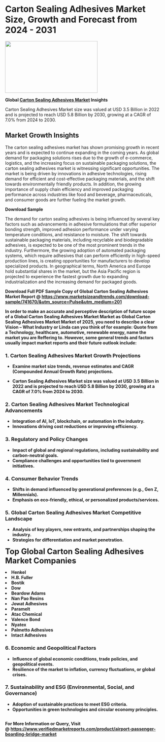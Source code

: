 <H1>Carton Sealing Adhesives Market Size, Growth and Forecast from 2024 - 2031</H1><img class="aligncenter size-medium wp-image-584254" src="https://thirdeyenews.in/wp-content/uploads/2024/09/Global-Market-Research-300x168.jpeg" alt="" width="300" height="168" /><p><strong>Global&nbsp;<a href="https://www.marketsizeandtrends.com/download-sample/741670/&amp;utm_source=Pulse&amp;utm_medium=201">Carton Sealing Adhesives Market</a> Insights</strong></p><p>Carton Sealing Adhesives Market size was valued at USD 3.5 Billion in 2022 and is projected to reach USD 5.8 Billion by 2030, growing at a CAGR of 7.0% from 2024 to 2030.</p><p><h2>Market Growth Insights</h2> <p>The carton sealing adhesives market has shown promising growth in recent years and is expected to continue expanding in the coming years. As global demand for packaging solutions rises due to the growth of e-commerce, logistics, and the increasing focus on sustainable packaging solutions, the carton sealing adhesives market is witnessing significant opportunities. The market is being driven by innovations in adhesive technologies, rising demand for efficient and cost-effective packaging materials, and the shift towards environmentally friendly products. In addition, the growing importance of supply chain efficiency and improved packaging performance across industries like food and beverage, pharmaceuticals, and consumer goods are further fueling the market growth.</p> <p><strong>Download Sample</strong></p> <p>The demand for carton sealing adhesives is being influenced by several key factors such as advancements in adhesive formulations that offer superior bonding strength, improved adhesion performance under varying temperature conditions, and resistance to moisture. The shift towards sustainable packaging materials, including recyclable and biodegradable adhesives, is expected to be one of the most prominent trends in the industry. Furthermore, the growing adoption of automated packaging systems, which require adhesives that can perform efficiently in high-speed production lines, is creating opportunities for manufacturers to develop specialized products. In geographical terms, North America and Europe hold substantial shares in the market, but the Asia Pacific region is projected to experience the fastest growth due to expanding industrialization and the increasing demand for packaged goods. <p><strong></p><p><span class=""><strong>Download Full PDF Sample Copy of Global Carton Sealing Adhesives Market Report</strong> @ <a href="https://www.marketsizeandtrends.com/download-sample/741670/&amp;utm_source=Pulse&amp;utm_medium=201" target="_blank">https://www.marketsizeandtrends.com/download-sample/741670/&amp;utm_source=Pulse&amp;utm_medium=201</a></span></p><p>In order to make an accurate and perceptive description of future scope of a Global&nbsp;Carton Sealing Adhesives Market Market as Global&nbsp;Carton Sealing Adhesives Market Market of 2025, you need to describe a clear Vision &ndash; What Industry or Linda can you think of for example: Quote from a Technology, healthcare, automotive, renewable energy, name the market you are Reffering to. However, some general trends and factors usually impact market reports and their future outlook include:</p><h3>1.&nbsp;<strong>Carton Sealing Adhesives Market Growth Projections</strong></h3><ul><li>Examine market size trends, revenue estimates and CAGR (Compounded Annual Growth Rate) projections.</li><li><p>Carton Sealing Adhesives Market size was valued at USD 3.5 Billion in 2022 and is projected to reach USD 5.8 Billion by 2030, growing at a CAGR of 7.0% from 2024 to 2030.</p></li></ul><h3>2.&nbsp;<strong>Carton Sealing Adhesives Market Technological Advancements</strong></h3><ul><li>Integration of AI, IoT, blockchain, or automation in the industry.</li><li>Innovations driving cost reductions or improving efficiency.</li></ul><h3>3.&nbsp;<strong>Regulatory and Policy Changes</strong></h3><ul><li>Impact of global and regional regulations, including sustainability and carbon-neutral goals.</li><li>Compliance challenges and opportunities tied to government initiatives.</li></ul><h3>4.&nbsp;<strong>Consumer Behavior Trends</strong></h3><ul><li>Shifts in demand influenced by generational preferences (e.g., Gen Z, Millennials).</li><li>Emphasis on eco-friendly, ethical, or personalized products/services.</li></ul><h3>5.&nbsp;<strong>Global Carton Sealing Adhesives Market Competitive Landscape</strong></h3><ul><li>Analysis of key players, new entrants, and partnerships shaping the industry.</li><li>Strategies for differentiation and market penetration.</li></ul><p data-pm-slice="1 1 []"><span style="color: inherit; font-family: inherit; font-size: 25px;">Top Global Carton Sealing Adhesives Market Companies</span></p><div class="" data-test-id=""><p><li>Henkel</li><li> H.B. Fuller</li><li> Bostik</li><li> Dow</li><li> Beardow Adams</li><li> Nan Pao Resins</li><li> Jowat Adhesives</li><li> Paramelt</li><li> Atac Chemical</li><li> Valence Bond</li><li> Nyatex</li><li> Palmetto Adhesives</li><li> Intact Adhesives</li></p></div><h3>6.&nbsp;<strong>Economic and Geopolitical Factors</strong></h3><ul><li>Influence of global economic conditions, trade policies, and geopolitical events.</li><li>Resilience of the market to inflation, currency fluctuations, or global crises.</li></ul><h3>7.&nbsp;<strong>Sustainability and ESG (Environmental, Social, and Governance)</strong></h3><ul><li>Adoption of sustainable practices to meet ESG criteria.</li><li>Opportunities in green technologies and circular economy principles.</li></ul><h2><strong style="font-size: 14px;">For More Information or Query, Visit @&nbsp;</strong><a style="background-color: #ffffff; font-size: 14px;" href="https://www.marketsizeandtrends.com/report/carton-sealing-adhesives-market/" target="_blank">https://www.verifiedmarketreports.com/product/airport-passenger-boarding-bridge-market</a></h2>
